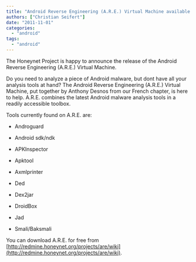 ```yaml
---
title: "Android Reverse Engineering (A.R.E.) Virtual Machine available for download now!"
authors: ["Christian Seifert"]
date: "2011-11-01"
categories: 
  - "android"
tags: 
  - "android"
---
```


The Honeynet Project is happy to announce the release of the Android Reverse Engineering (A.R.E.) Virtual Machine.  
  
Do you need to analyze a piece of Android malware, but dont have all your analysis tools at hand? The Android Reverse Engineering (A.R.E.) Virtual Machine, put together by Anthony Desnos from our French chapter, is here to help. A.R.E. combines the latest Android malware analysis tools in a readily accessible toolbox.  
  
Tools currently found on A.R.E. are:  

  
- Androguard
  
- Android sdk/ndk
  
- APKInspector
  
- Apktool
  
- Axmlprinter
  
- Ded
  
- Dex2jar
  
- DroidBox
  
- Jad
  
- Smali/Baksmali
  

  
You can download A.R.E. for free from [http://redmine.honeynet.org/projects/are/wiki](http://redmine.honeynet.org/projects/are/wiki).
